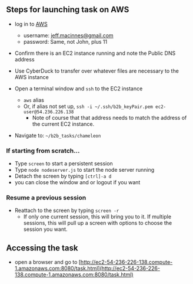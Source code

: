 ## Steps for launching task on AWS

* log in to [AWS](https://aws.amazon.com)
	* username: jeff.macinnes@gmail.com
	* password: Same, not John, plus 11

* Confirm there is an EC2 instance running and note the Public DNS address

* Use CyberDuck to transfer over whatever files are necessary to the AWS instance

* Open a terminal window and `ssh` to the EC2 instance 
	* `aws` alias
	* Or, if alias not set up, `ssh -i ~/.ssh/b2b_keyPair.pem ec2-user@54.236.226.138`
		* Note of course that that address needs to match the address of the current EC2 instance. 

* Navigate to: `~/b2b_tasks/chameleon`

### If starting from scratch...
* Type `screen` to start a persistent session
* Type `node nodeserver.js` to start the node server running
* Detach the screen by typing `[ctrl]-a d`
* you can close the window and or logout if you want

### Resume a previous session
* Reattach to the screen by typing `screen -r`
	* If only one current session, this will bring you to it. If multiple sessions, this will pull up a screen with options to choose the session you want. 


## Accessing the task

* open a browser and go to [http://ec2-54-236-226-138.compute-1.amazonaws.com:8080/task.html](http://ec2-54-236-226-138.compute-1.amazonaws.com:8080/task.html)